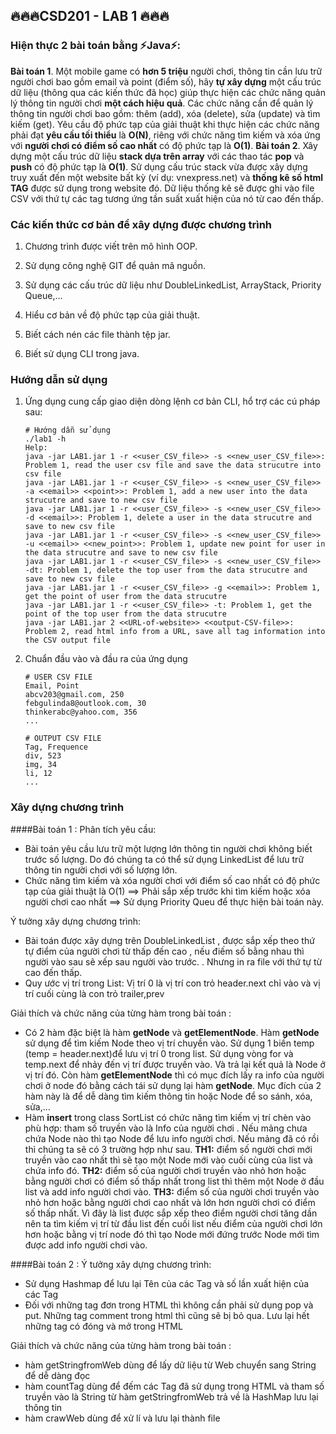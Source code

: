 ## 🔥🔥🔥CSD201 - LAB 1 🔥🔥🔥

### Hiện thực 2 bài toán bằng ⚡Java⚡:

**Bài toán 1**. Một mobile game có **hơn 5 triệu** người chơi, thông tin cần lưu trữ người chơi bao gồm email và point (điểm số), hãy **tự xây dựng** một cấu trúc dữ liệu (thông qua các kiến thức đã học) giúp thực hiện các chức năng quản lý thông tin người chơi **một cách hiệu quả**. Các chức năng cần để quản lý thông tin người chơi bao gồm: thêm (add), xóa (delete), sửa (update) và tìm kiếm (get). Yêu cầu độ phức tạp của giải thuật khi thực hiện các chức năng phải đạt **yêu cầu tối thiểu** là **O(N)**, riêng với chức năng tìm kiếm và xóa ứng với **người chơi có điểm số cao nhất** có độ phức tạp là **O(1)**.
**Bài toán 2**. Xây dựng một cấu trúc dữ liệu **stack dựa trên array** với các thao tác **pop** và **push** có độ phức tạp là **O(1)**. Sử dụng cấu trúc stack vừa được xây dựng truy xuất đến một website bất kỳ (ví dụ: vnexpress.net) và **thống kê số html TAG** được sử dụng trong website đó. Dữ liệu thống kê sẽ được ghi vào file CSV với thứ tự các tag tương ứng tần suất xuất hiện của nó từ cao đến thấp.

### Các kiến thức cơ bản để xây dựng được chương trình 

1. Chương trình được viết trên mô hình OOP.

2. Sử dụng công nghệ GIT để quản mã nguồn.

3. Sử dụng các cấu trúc dữ liệu như DoubleLinkedList, ArrayStack, Priority Queue,...
4. Hiểu cơ bản về độ phức tạp của giải thuật.
5. Biết cách nén các file thành tệp jar.
6. Biết sử dụng CLI trong java.

### Hướng dẫn sử dụng

1. Ứng dụng cung cấp giao diện dòng lệnh cơ bản CLI, hổ trợ các cú pháp sau:
   ```
   # Hướng dẫn sử dụng
   ./lab1 -h
   Help: 
   java -jar LAB1.jar 1 -r <<user_CSV_file>> -s <<new_user_CSV_file>>: Problem 1, read the user csv file and save the data strucutre into csv file 
   java -jar LAB1.jar 1 -r <<user_CSV_file>> -s <<new_user_CSV_file>> -a <<email>> <<point>>: Problem 1, add a new user into the data strucutre and save to new csv file
   java -jar LAB1.jar 1 -r <<user_CSV_file>> -s <<new_user_CSV_file>> -d <<email>>: Problem 1, delete a user in the data strucutre and save to new csv file
   java -jar LAB1.jar 1 -r <<user_CSV_file>> -s <<new_user_CSV_file>> -u <<email>> <<new_point>>: Problem 1, update new point for user in the data strucutre and save to new csv file
   java -jar LAB1.jar 1 -r <<user_CSV_file>> -s <<new_user_CSV_file>> -dt: Problem 1, delete the top user from the data strucutre and save to new csv file
   java -jar LAB1.jar 1 -r <<user_CSV_file>> -g <<email>>: Problem 1, get the point of user from the data strucutre
   java -jar LAB1.jar 1 -r <<user_CSV_file>> -t: Problem 1, get the point of the top user from the data strucutre
   java -jar LAB1.jar 2 <<URL-of-website>> <<output-CSV-file>>: Problem 2, read html info from a URL, save all tag information into the CSV output file
   ```
2. Chuẩn đầu vào và đầu ra của ứng dụng
   
   ```
   # USER CSV FILE
   Email, Point
   abcv203@gmail.com, 250
   febgulinda8@outlook.com, 30
   thinkerabc@yahoo.com, 356
   ...

   # OUTPUT CSV FILE
   Tag, Frequence
   div, 523
   img, 34
   li, 12
   ...
   ```

### Xây dựng chương trình 
####Bài toán 1 :
Phân tích yêu cầu: 
- Bài toán yêu cầu lưu trữ một lượng lớn thông tin người chơi không biết trước số lượng. Do đó chúng ta có thể sử dụng LinkedList để lưu trữ thông tin người chơi với số lượng lớn.
- Chức năng tìm kiếm và xóa người chơi với điểm số cao nhất có độ phức tạp của giải thuật là O(1) ==> Phải sắp xếp trước khi tìm kiếm hoặc xóa người chơi cao nhất ==> Sử dụng Priority Queu để thực hiện bài toán này.

Ý tưởng xây dựng chương trình:
- Bài toán được xây dựng trên DoubleLinkedList , được sắp xếp theo thứ tự điểm của người chơi từ thấp đến cao , nếu điếm số bằng nhau thì người vào sau sẽ xếp sau người vào trước.
. Nhưng in ra file với thứ tự từ cao đến thấp. 
- Quy ước vị trí trong List: Vị trí 0 là vị trí con trỏ header.next chỉ vào và vị trí cuối cùng là con trỏ trailer,prev

Giải thích và chức năng của từng hàm trong bài toán :
- Có 2 hàm đặc biệt là hàm **getNode** và **getElementNode**. Hàm **getNode** sử dụng để tìm kiếm Node theo vị trí chuyền vào. Sử dụng 1 biến temp (temp = header.next)để lưu vị trí 0 trong list. Sử dụng vòng for và temp.next để nhảy đến vị trí được truyền vào. Và trả lại kết quả là Node ở vị trí đó.
Còn hàm  **getElementNode** thì có mục đích lấy ra info của người chơi ở node đó bằng cách tái sử dụng lại hàm **getNode**. Mục đích của 2 hàm này là để dễ dàng tìm kiếm thông tin hoặc Node để so sánh, xóa, sửa,...  
- Hàm **insert** trong class SortList có chức năng tìm kiếm vị trí chèn vào phù hợp: tham số truyền vào là Info của người chơi . Nếu mảng chưa chứa Node nào thì tạo Node để lưu info người chơi. Nếu mảng đã có rồi thì chúng ta sẽ có 3 trường hợp như sau. **TH1:** điểm số người chơi mới truyền vào cao nhất thì sẽ tạo một Node mới vào cuối cùng của list và chứa info đó. **TH2:** điểm số của người chơi truyền vào nhỏ hơn hoặc bằng người chơi có điểm số thấp nhất trong 
list thì thêm một Node ở đầu list và add info người chơi vào. **TH3:** điểm số của người chơi truyền vào nhỏ hơn hoặc bằng người chơi cao nhất và lớn hơn người chơi có điểm số thấp nhất. Vì đây là list được sắp xếp theo điểm người chơi tăng dần nên ta tìm kiếm vị trí từ đầu list đến cuối list nếu điểm của người chơi lớn hơn hoặc bằng vị trí node đó thì tạo Node mới đứng trước Node mới tìm được add info người chơi vào.

####Bài toán 2 :
Ý tưởng xây dựng chương trình:
- Sử dụng Hashmap để lưu lại Tên của các Tag và số lần xuất hiện của các Tag
- Đối với những tag đơn trong HTML thì không cần phải sử dụng pop và put. Những tag comment trong html thì cũng sẽ bị bỏ qua.
Lưu lại hết những tag có đóng và mở trong HTML 

Giải thích và chức năng của từng hàm trong bài toán :
- hàm getStringfromWeb dùng để lấy dữ liệu từ Web chuyển sang String để dễ dàng đọc 
- hàm countTag dùng để đếm các Tag đã sử dụng trong HTML và tham số truyền vào là String từ hàm getStringfromWeb trả về là HashMap lưu lại thông tin 
- hàm crawWeb dùng để xử lí và lưu lại thành file